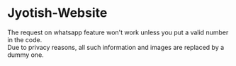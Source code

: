 # Jyotish-Website
The request on whatsapp feature won't work unless you put a valid number in the code. <br>
Due to privacy reasons, all such information and images are replaced by a dummy one.

